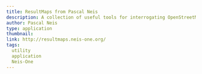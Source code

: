```yaml
---
title: ResultMaps from Pascal Neis
description: A collection of useful tools for interrogating OpenStreetMap. Important links here include 'How did you Contribute' and 'Your OSM Heatmap'
author: Pascal Neis
type: application
thumbnail:
link: http://resultmaps.neis-one.org/
tags:
  utility
  application
  Neis-One
---
```

